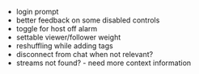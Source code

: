 - login prompt
- better feedback on some disabled controls
- toggle for host off alarm
- settable viewer/follower weight
- reshuffling while adding tags
- disconnect from chat when not relevant?
- streams not found? - need more context information
